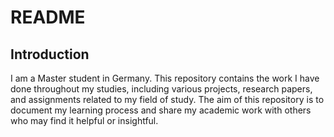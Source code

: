 # README

## Introduction

I am a Master student in Germany. This repository contains the work I have done throughout my studies, including various projects, research papers, and assignments related to my field of study. The aim of this repository is to document my learning process and share my academic work with others who may find it helpful or insightful.
